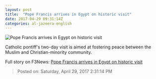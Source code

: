 ```yaml
---
layout: post
title:  "Pope Francis arrives in Egypt on historic visit"
date: 2017-04-29 09:31:14Z
categories: al-jazeera-english
---
```


![Pope Francis arrives in Egypt on historic visit](http://www.aljazeera.com/mritems/Images/2017/4/28/ae4801e368474201b726c38d7d54dd80_18.jpg)

Catholic pontiff's two-day visit is aimed at fostering peace between the Muslim and Christian-minority community.


Full story on F3News: [Pope Francis arrives in Egypt on historic visit](http://www.f3nws.com/n/UsExaB)

> Posted on: Saturday, April 29, 2017 2:31:14 PM
